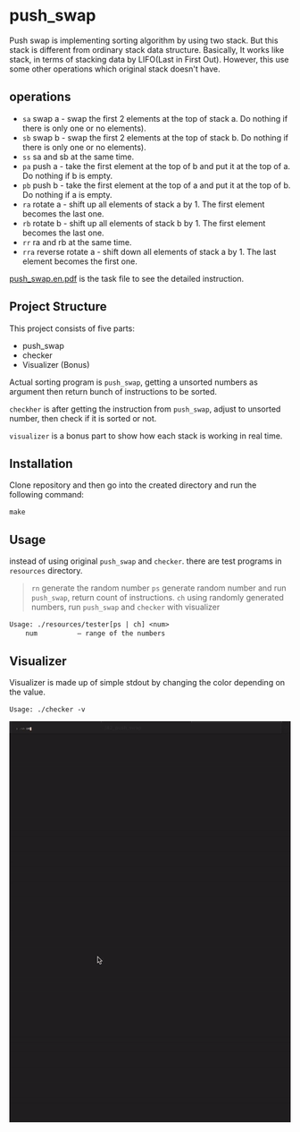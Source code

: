 # push_swap

Push swap is implementing sorting algorithm by using two stack.
But this stack is different from ordinary stack data structure.
Basically, It works like stack, in terms of stacking data by LIFO(Last in First Out).
However, this use some other operations which original stack doesn't have.

## operations

* `sa` swap a - swap the first 2 elements at the top of stack a. Do nothing if there is only one or no elements).
* `sb` swap b - swap the first 2 elements at the top of stack b. Do nothing if there is only one or no elements).
* `ss` sa and sb at the same time.
* `pa` push a - take the first element at the top of b and put it at the top of a. Do
nothing if b is empty.
* `pb` push b - take the first element at the top of a and put it at the top of b. Do
nothing if a is empty.
* `ra` rotate a - shift up all elements of stack a by 1. The first element becomes
the last one.
* `rb` rotate b - shift up all elements of stack b by 1. The first element becomes the last one.
* `rr` ra and rb at the same time.
* `rra` reverse rotate a - shift down all elements of stack a by 1. The last element becomes the first one.


[push_swap.en.pdf](/resources/push_swap.en.pdf) is the task file to see the detailed instruction.

## Project Structure

This project consists of five parts:

* push_swap
* checker
* Visualizer (Bonus)

Actual sorting program is `push_swap`, getting a unsorted numbers as argument
then return bunch of instructions to be sorted.

`checkher` is after getting the instruction from `push_swap`, adjust to unsorted number, then check if it is sorted or not.

`visualizer` is a bonus part to show how each stack is working in real time.

## Installation

Clone repository and then go into the created directory and run the following command:

```
make
```

## Usage

instead of using original `push_swap` and `checker`. there are test programs in `resources` directory.

> `rn` generate the random number
> `ps` generate random number and run `push_swap`, return count of instructions.
> `ch` using randomly generated numbers, run `push_swap` and `checker` with visualizer

```
Usage: ./resources/tester[ps | ch] <num>
    num          — range of the numbers
```
## Visualizer

Visualizer is made up of simple stdout by changing the color depending on the value.
```
Usage: ./checker -v
```

![Visualizer](/resources/pushswap.gif)
